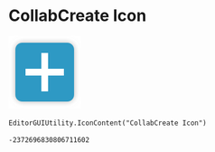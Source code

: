 # CollabCreate Icon
![](/img/CollabCreate%20Icon.png)

``` CSharp
EditorGUIUtility.IconContent("CollabCreate Icon")
```
```
-2372696830806711602
```

